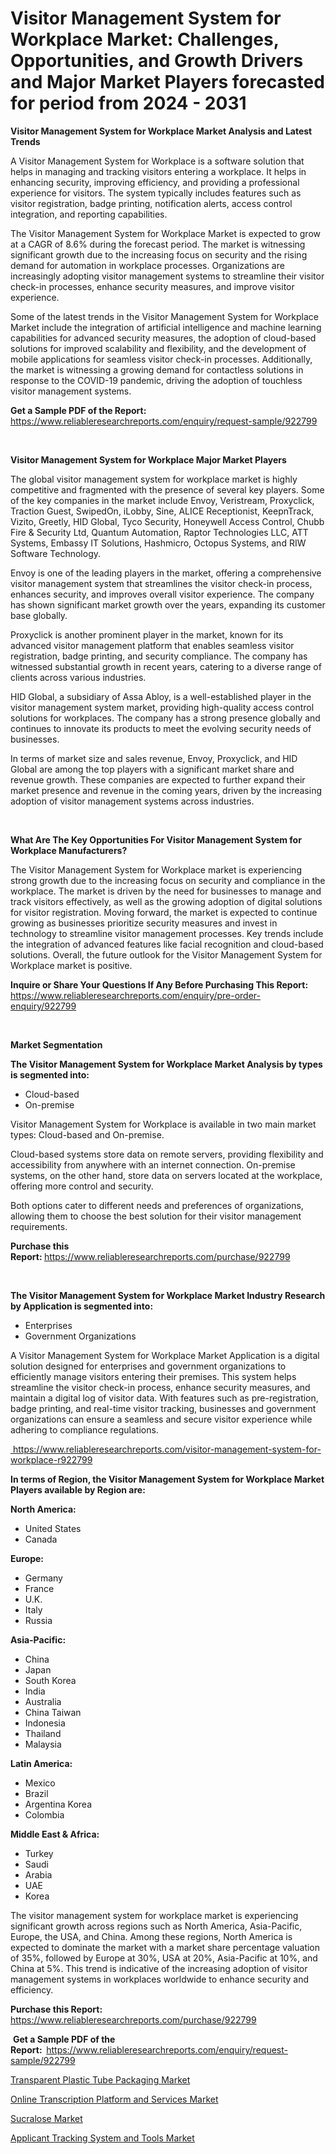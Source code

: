 <p><h1>Visitor Management System for Workplace Market: Challenges, Opportunities, and Growth Drivers and Major Market Players forecasted for period from 2024 - 2031</h1></p><p><strong>Visitor Management System for Workplace Market Analysis and Latest Trends</strong></p>
<p><p>A Visitor Management System for Workplace is a software solution that helps in managing and tracking visitors entering a workplace. It helps in enhancing security, improving efficiency, and providing a professional experience for visitors. The system typically includes features such as visitor registration, badge printing, notification alerts, access control integration, and reporting capabilities.</p><p>The Visitor Management System for Workplace Market is expected to grow at a CAGR of 8.6% during the forecast period. The market is witnessing significant growth due to the increasing focus on security and the rising demand for automation in workplace processes. Organizations are increasingly adopting visitor management systems to streamline their visitor check-in processes, enhance security measures, and improve visitor experience.</p><p>Some of the latest trends in the Visitor Management System for Workplace Market include the integration of artificial intelligence and machine learning capabilities for advanced security measures, the adoption of cloud-based solutions for improved scalability and flexibility, and the development of mobile applications for seamless visitor check-in processes. Additionally, the market is witnessing a growing demand for contactless solutions in response to the COVID-19 pandemic, driving the adoption of touchless visitor management systems.</p></p>
<p><strong>Get a Sample PDF of the Report:&nbsp;</strong> <a href="https://www.reliableresearchreports.com/enquiry/request-sample/922799">https://www.reliableresearchreports.com/enquiry/request-sample/922799</a></p>
<p>&nbsp;</p>
<p><strong>Visitor Management System for Workplace Major Market Players</strong></p>
<p><p>The global visitor management system for workplace market is highly competitive and fragmented with the presence of several key players. Some of the key companies in the market include Envoy, Veristream, Proxyclick, Traction Guest, SwipedOn, iLobby, Sine, ALICE Receptionist, KeepnTrack, Vizito, Greetly, HID Global, Tyco Security, Honeywell Access Control, Chubb Fire & Security Ltd, Quantum Automation, Raptor Technologies LLC, ATT Systems, Embassy IT Solutions, Hashmicro, Octopus Systems, and RIW Software Technology.</p><p>Envoy is one of the leading players in the market, offering a comprehensive visitor management system that streamlines the visitor check-in process, enhances security, and improves overall visitor experience. The company has shown significant market growth over the years, expanding its customer base globally.</p><p>Proxyclick is another prominent player in the market, known for its advanced visitor management platform that enables seamless visitor registration, badge printing, and security compliance. The company has witnessed substantial growth in recent years, catering to a diverse range of clients across various industries.</p><p>HID Global, a subsidiary of Assa Abloy, is a well-established player in the visitor management system market, providing high-quality access control solutions for workplaces. The company has a strong presence globally and continues to innovate its products to meet the evolving security needs of businesses.</p><p>In terms of market size and sales revenue, Envoy, Proxyclick, and HID Global are among the top players with a significant market share and revenue growth. These companies are expected to further expand their market presence and revenue in the coming years, driven by the increasing adoption of visitor management systems across industries.</p></p>
<p>&nbsp;</p>
<p><strong>What Are The Key Opportunities For Visitor Management System for Workplace Manufacturers?</strong></p>
<p><p>The Visitor Management System for Workplace market is experiencing strong growth due to the increasing focus on security and compliance in the workplace. The market is driven by the need for businesses to manage and track visitors effectively, as well as the growing adoption of digital solutions for visitor registration. Moving forward, the market is expected to continue growing as businesses prioritize security measures and invest in technology to streamline visitor management processes. Key trends include the integration of advanced features like facial recognition and cloud-based solutions. Overall, the future outlook for the Visitor Management System for Workplace market is positive.</p></p>
<p><strong>Inquire or Share Your Questions If Any Before Purchasing This Report:</strong> <a href="https://www.reliableresearchreports.com/enquiry/pre-order-enquiry/922799">https://www.reliableresearchreports.com/enquiry/pre-order-enquiry/922799</a></p>
<p>&nbsp;</p>
<p><strong>Market Segmentation</strong></p>
<p><strong>The Visitor Management System for Workplace Market Analysis by types is segmented into:</strong></p>
<p><ul><li>Cloud-based</li><li>On-premise</li></ul></p>
<p><p>Visitor Management System for Workplace is available in two main market types: Cloud-based and On-premise. </p><p>Cloud-based systems store data on remote servers, providing flexibility and accessibility from anywhere with an internet connection. On-premise systems, on the other hand, store data on servers located at the workplace, offering more control and security.</p><p>Both options cater to different needs and preferences of organizations, allowing them to choose the best solution for their visitor management requirements.</p></p>
<p><strong>Purchase this Report:&nbsp;</strong><a href="https://www.reliableresearchreports.com/purchase/922799">https://www.reliableresearchreports.com/purchase/922799</a></p>
<p>&nbsp;</p>
<p><strong>The Visitor Management System for Workplace Market Industry Research by Application is segmented into:</strong></p>
<p><ul><li>Enterprises</li><li>Government Organizations</li></ul></p>
<p><p>A Visitor Management System for Workplace Market Application is a digital solution designed for enterprises and government organizations to efficiently manage visitors entering their premises. This system helps streamline the visitor check-in process, enhance security measures, and maintain a digital log of visitor data. With features such as pre-registration, badge printing, and real-time visitor tracking, businesses and government organizations can ensure a seamless and secure visitor experience while adhering to compliance regulations.</p></p>
<p><a href="https://www.reliableresearchreports.com/visitor-management-system-for-workplace-r922799">&nbsp;https://www.reliableresearchreports.com/visitor-management-system-for-workplace-r922799</a></p>
<p><strong>In terms of Region, the Visitor Management System for Workplace Market Players available by Region are:</strong></p>
<p>
    <p> <strong> North America: </strong>
        <ul>
            <li>United States</li>
            <li>Canada</li>
        </ul>
        </p> 
    <p> <strong> Europe: </strong>
        <ul>
            <li>Germany</li>
            <li>France</li>
            <li>U.K.</li>
            <li>Italy</li>
            <li>Russia</li>
        </ul>
        </p> 
    <p> <strong> Asia-Pacific: </strong>
        <ul>
            <li>China</li>
            <li>Japan</li>
            <li>South Korea</li>
            <li>India</li>
            <li>Australia</li>
            <li>China Taiwan</li>
            <li>Indonesia</li>
            <li>Thailand</li>
            <li>Malaysia</li>
        </ul>
        </p> 
    <p> <strong> Latin America: </strong>
        <ul>
            <li>Mexico</li>
            <li>Brazil</li>
            <li>Argentina Korea</li>
            <li>Colombia</li>
        </ul>
        </p> 
    <p> <strong> Middle East & Africa: </strong>
        <ul>
            <li>Turkey</li>
            <li>Saudi</li>
            <li>Arabia</li>
            <li>UAE</li>
            <li>Korea</li>
        </ul>
    </p>
    </p>
<p><p>The visitor management system for workplace market is experiencing significant growth across regions such as North America, Asia-Pacific, Europe, the USA, and China. Among these regions, North America is expected to dominate the market with a market share percentage valuation of 35%, followed by Europe at 30%, USA at 20%, Asia-Pacific at 10%, and China at 5%. This trend is indicative of the increasing adoption of visitor management systems in workplaces worldwide to enhance security and efficiency.</p></p>
<p><strong>Purchase this Report: </strong><a href="https://www.reliableresearchreports.com/purchase/922799">https://www.reliableresearchreports.com/purchase/922799</a></p>
<p>&nbsp;<strong>Get a Sample PDF of the Report:&nbsp;&nbsp;</strong><a href="https://www.reliableresearchreports.com/enquiry/request-sample/922799">https://www.reliableresearchreports.com/enquiry/request-sample/922799</a></p>
<p><strong></strong></p>
<p><p><a href="https://www.linkedin.com/pulse/decoding-transparent-plastic-tube-packaging-market-deep-15suf?trackingId=FTjX5a%2FvPSv%2FzC7qTRcHYA%3D%3D">Transparent Plastic Tube Packaging Market</a></p><p><a href="https://github.com/ashman753/Market-Research-Report-List-1/blob/main/online-transcription-platform-and-services-market.md">Online Transcription Platform and Services Market</a></p><p><a href="https://www.linkedin.com/pulse/sucralose-market-research-report-key-successful-business-rz4ff?trackingId=QjihEkkbuvSeKjUR8zb7pg%3D%3D">Sucralose Market</a></p><p><a href="https://github.com/LibbySpencer2018/Market-Research-Report-List-1/blob/main/applicant-tracking-system-and-tools-market.md">Applicant Tracking System and Tools Market</a></p></p>